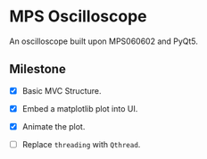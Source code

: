 MPS Oscilloscope
================

An oscilloscope built upon MPS060602 and PyQt5.


## Milestone

- [x] Basic MVC Structure.
- [x] Embed a matplotlib plot into UI.
- [x] Animate the plot.
- [ ] Replace `threading` with `Qthread`.

